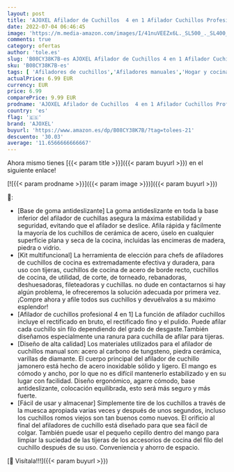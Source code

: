 ```yaml
---
layout: post
title: 'AJOXEL Afilador de Cuchillos  4 en 1 Afilador Cuchillos Profesional  4 Etapas Knife Sharpener Afiladores Manuales Base de Acero Inoxidable Antideslizante Arcos Afilador  para Cuchillos y Tijeras'
date: 2022-07-04 06:46:45
image: 'https://m.media-amazon.com/images/I/41nuVEEZx6L._SL500_._SL400_.jpg'
comments: true
category: ofertas
author: 'tole.es'
slug: 'B08CY38K7B-es AJOXEL Afilador de Cuchillos 4 en 1 Afilador Cuchillos...'
sku: 'B08CY38K7B-es'
tags: [ 'Afiladores de cuchillos','Afiladores manuales','Hogar y cocina','Utensilios de cocina','ajoxel','tijeras','🇪🇸', ]
actualPrice: 6.99 EUR
currency: EUR
price: 6.99
comparePrice: 9.99 EUR
prodname: 'AJOXEL Afilador de Cuchillos  4 en 1 Afilador Cuchillos Profesional  4 Etapas Knife Sharpener Afiladores Manuales Base de Acero Inoxidable Antideslizante Arcos Afilador  para Cuchillos y Tijeras'
country: 'es'
flag: '🇪🇸'
brand: 'AJOXEL'
buyurl: 'https://www.amazon.es/dp/B08CY38K7B/?tag=tolees-21'
descuento: '30.03'
average: '11.6566666666667'
---
```


Ahora mismo tienes [{{< param title >}}]({{< param buyurl >}}) en el siguiente enlace!

[![{{< param prodname >}}]({{< param image >}})]({{< param buyurl >}})

🔎:

- [Base de goma antideslizante] La goma antideslizante en toda la base inferior del afilador de cuchillas asegura la máxima estabilidad y seguridad, evitando que el afilador se deslice. Afila rápida y fácilmente la mayoría de los cuchillos de cerámica de acero, úselo en cualquier superficie plana y seca de la cocina, incluidas las encimeras de madera, piedra o vidrio.
- [Kit multifuncional] La herramienta de elección para chefs de afiladores de cuchillos de cocina es extremadamente efectiva y duradera, para uso con tijeras, cuchillos de cocina de acero de borde recto, cuchillos de cocina, de utilidad, de corte, de torneado, rebanadoras, deshuesadoras, fileteadoras y cuchillas. no dude en contactarnos si hay algún problema, le ofreceremos la solución adecuada por primera vez. ¡Compre ahora y afile todos sus cuchillos y devuélvalos a su máximo esplendor!
- [Afilador de cuchillos profesional 4 en 1] La función de afilador cuchillos incluye el rectificado en bruto, el rectificado fino y el pulido. Puede afilar cada cuchillo sin filo dependiendo del grado de desgaste.También diseñamos especialmente una ranura para cuchilla de afilar para tijeras.
- [Diseño de alta calidad] Los materiales utilizados para el afilador de cuchillos manual son: acero al carbono de tungsteno, piedra cerámica, varillas de diamante. El cuerpo principal del afilador de cuchillo jamonero está hecho de acero inoxidable sólido y ligero. El mango es cómodo y ancho, por lo que no es difícil mantenerlo estabilizado y en su lugar con facilidad. Diseño ergonómico, agarre cómodo, base antideslizante, colocación equilibrada, esto será más seguro y más fuerte.
- [Fácil de usar y almacenar] Simplemente tire de los cuchillos a través de la muesca apropiada varias veces y después de unos segundos, incluso los cuchillos romos viejos son tan buenos como nuevos. El orificio al final del afiladores de cuchillo está diseñado para que sea fácil de colgar. También puede usar el pequeño cepillo dentro del mango para limpiar la suciedad de las tijeras de los accesorios de cocina del filo del cuchillo después de su uso. Conveniencia y ahorro de espacio.

[🛒 Visítala!!!]({{< param buyurl >}})
